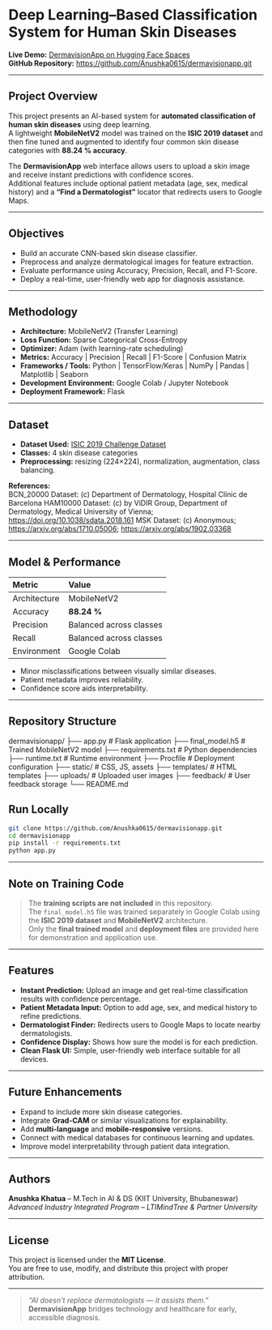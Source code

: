 # Deep Learning–Based Classification System for Human Skin Diseases

**Live Demo:** [DermavisionApp on Hugging Face Spaces](https://huggingface.co/spaces/anukhatua15/dermavision)  
**GitHub Repository:** https://github.com/Anushka0615/dermavisionapp.git  

---

## Project Overview  
This project presents an AI-based system for **automated classification of human skin diseases** using deep learning.  
A lightweight **MobileNetV2** model was trained on the **ISIC 2019 dataset** and then fine tuned and augmented to identify four common skin disease categories with **88.24 % accuracy**.  

The **DermavisionApp** web interface allows users to upload a skin image and receive instant predictions with confidence scores.  
Additional features include optional patient metadata (age, sex, medical history) and a **“Find a Dermatologist”** locator that redirects users to Google Maps.

---

## Objectives  
- Build an accurate CNN-based skin disease classifier.  
- Preprocess and analyze dermatological images for feature extraction.  
- Evaluate performance using Accuracy, Precision, Recall, and F1-Score.  
- Deploy a real-time, user-friendly web app for diagnosis assistance.  

---

## Methodology  
- **Architecture:** MobileNetV2 (Transfer Learning)  
- **Loss Function:** Sparse Categorical Cross-Entropy  
- **Optimizer:** Adam (with learning-rate scheduling)  
- **Metrics:** Accuracy | Precision | Recall | F1-Score | Confusion Matrix  
- **Frameworks / Tools:** Python | TensorFlow/Keras | NumPy | Pandas | Matplotlib | Seaborn  
- **Development Environment:** Google Colab / Jupyter Notebook  
- **Deployment Framework:** Flask  

---

## Dataset 
- **Dataset Used:** [ISIC 2019 Challenge Dataset](https://www.isic-archive.com)  
- **Classes:** 4 skin disease categories  
- **Preprocessing:** resizing (224×224), normalization, augmentation, class balancing.  

**References:**  
BCN_20000 Dataset: (c) Department of Dermatology, Hospital Clínic de Barcelona
HAM10000 Dataset: (c) by ViDIR Group, Department of Dermatology, Medical University of Vienna; https://doi.org/10.1038/sdata.2018.161
MSK Dataset: (c) Anonymous; https://arxiv.org/abs/1710.05006; https://arxiv.org/abs/1902.03368

---

## Model & Performance  
| Metric | Value |
|:--|:--|
| Architecture | MobileNetV2 |
| Accuracy | **88.24 %** |
| Precision | Balanced across classes |
| Recall | Balanced across classes |
| Environment | Google Colab |

- Minor misclassifications between visually similar diseases.  
- Patient metadata improves reliability.  
- Confidence score aids interpretability.  

---

## Repository Structure
dermavisionapp/
├── app.py # Flask application
├── final_model.h5 # Trained MobileNetV2 model
├── requirements.txt # Python dependencies
├── runtime.txt # Runtime environment
├── Procfile # Deployment configuration
├── static/ # CSS, JS, assets
├── templates/ # HTML templates
├── uploads/ # Uploaded user images
├── feedback/ # User feedback storage
└── README.md


## Run Locally  
```bash
git clone https://github.com/Anushka0615/dermavisionapp.git
cd dermavisionapp
pip install -r requirements.txt
python app.py
```
---

## Note on Training Code
> The **training scripts are not included** in this repository.  
> The `final_model.h5` file was trained separately in Google Colab using the **ISIC 2019 dataset** and **MobileNetV2** architecture.  
> Only the **final trained model** and **deployment files** are provided here for demonstration and application use.

---

## Features
- **Instant Prediction:** Upload an image and get real-time classification results with confidence percentage.  
- **Patient Metadata Input:** Option to add age, sex, and medical history to refine predictions.  
- **Dermatologist Finder:** Redirects users to Google Maps to locate nearby dermatologists.  
- **Confidence Display:** Shows how sure the model is for each prediction.  
- **Clean Flask UI:** Simple, user-friendly web interface suitable for all devices.

---

## Future Enhancements
- Expand to include more skin disease categories.  
- Integrate **Grad-CAM** or similar visualizations for explainability.  
- Add **multi-language** and **mobile-responsive** versions.  
- Connect with medical databases for continuous learning and updates.  
- Improve model interpretability through patient data integration.

---

## Authors
**Anushka Khatua** – M.Tech in AI & DS (KIIT University, Bhubaneswar)   
*Advanced Industry Integrated Program – LTIMindTree & Partner University*

---

## License
This project is licensed under the **MIT License**.  
You are free to use, modify, and distribute this project with proper attribution.

---

> _“AI doesn’t replace dermatologists — it assists them.”_  
> **DermavisionApp** bridges technology and healthcare for early, accessible diagnosis.
